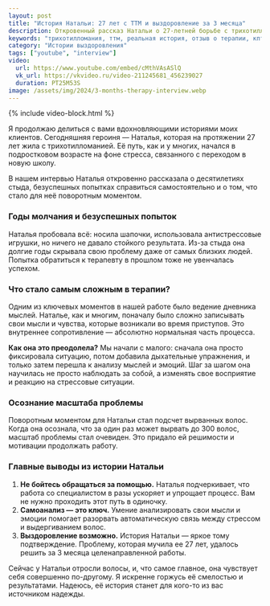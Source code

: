 ```yaml
---
layout: post
title: "История Натальи: 27 лет с ТТМ и выздоровление за 3 месяца"
description: Откровенный рассказ Натальи о 27-летней борьбе с трихотилломанией и о том, как терапия помогла ей справиться с проблемой всего за 3 месяца.
keywords: "трихотилломания, ттм, реальная история, отзыв о терапии, кпт, как бросить вырывать волосы, стыд, самоанализ, психотерапия, выздоровление"
category: "Истории выздоровления"
tags: ["youtube", "interview"]
video:
  url: https://www.youtube.com/embed/cMthVAsASlQ
  vk_url: https://vkvideo.ru/video-211245681_456239027
  duration: PT25M53S
image: /assets/img/2024/3-months-therapy-interview.webp
---
```


{% include video-block.html %}

Я продолжаю делиться с вами вдохновляющими историями моих клиентов. Сегодняшняя героиня — Наталья, которая на протяжении 27 лет жила с трихотилломанией. Её путь, как и у многих, начался в подростковом возрасте на фоне стресса, связанного с переходом в новую школу.

В нашем интервью Наталья откровенно рассказала о десятилетиях стыда, безуспешных попытках справиться самостоятельно и о том, что стало для неё поворотным моментом.

### Годы молчания и безуспешных попыток

Наталья пробовала всё: носила шапочки, использовала антистрессовые игрушки, но ничего не давало стойкого результата. Из-за стыда она долгие годы скрывала свою проблему даже от самых близких людей. Попытка обратиться к терапевту в прошлом тоже не увенчалась успехом.

### Что стало самым сложным в терапии?

Одним из ключевых моментов в нашей работе было ведение дневника мыслей. Наталье, как и многим, поначалу было сложно записывать свои мысли и чувства, которые возникали во время приступов. Это внутреннее сопротивление — абсолютно нормальная часть процесса.

**Как она это преодолела?** Мы начали с малого: сначала она просто фиксировала ситуацию, потом добавила дыхательные упражнения, и только затем перешла к анализу мыслей и эмоций. Шаг за шагом она научилась не просто наблюдать за собой, а изменять свое восприятие и реакцию на стрессовые ситуации.

### Осознание масштаба проблемы

Поворотным моментом для Натальи стал подсчет вырванных волос. Когда она осознала, что за один раз может вырвать до 300 волос, масштаб проблемы стал очевиден. Это придало ей решимости и мотивации продолжать работу.

### Главные выводы из истории Натальи

1.  **Не бойтесь обращаться за помощью.** Наталья подчеркивает, что работа со специалистом в разы ускоряет и упрощает процесс. Вам не нужно проходить этот путь в одиночку.
2.  **Самоанализ — это ключ.** Умение анализировать свои мысли и эмоции помогает разорвать автоматическую связь между стрессом и выдергиванием волос.
3.  **Выздоровление возможно.** История Натальи — яркое тому подтверждение. Проблему, которая мучила ее 27 лет, удалось решить за 3 месяца целенаправленной работы.

Сейчас у Натальи отросли волосы, и, что самое главное, она чувствует себя совершенно по-другому. Я искренне горжусь её смелостью и результатами. Надеюсь, её история станет для кого-то из вас источником надежды.

